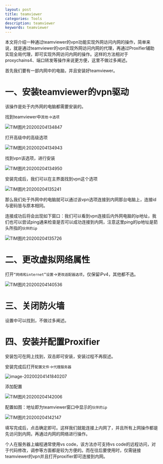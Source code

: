 ```yaml
---
layout: post
title: teamviewer
categories: Tools
description: teamviewer
keywords: teamviewer
---
```


本文将介绍一种通过teamviewer的vpn功能实现外网访问内网的操作，简单来说，就是通过teamviewer的vpn实现外网访问内网的代理，再通过Proxifier辅助实现全局代理，即可实现外网访问内网的操作。这样的方法相对于proxychains4、端口转发等操作来说更方便，这里不做过多阐述。

首先我们要有一部内网中的电脑，并且安装好teamviewer。

# 一、安装teamviewer的vpn驱动

该操作是处于内外网的电脑都需要安装的。

找到teamviewer中`其他`->`选项`

![TIM图片20200204134847](/images/posts/tools/TIM图片20200204134847.jpg)

打开高级中的高级选项

![TIM图片20200204134943](/images/posts/tools/TIM图片20200204134943.jpg)

找到vpn该选项，进行安装

![TIM图片20200204134950](/images/posts/tools/TIM图片20200204134950.jpg)

安装完成后，我们可以在主界面找到vpn这个选项

![TIM图片20200204135241](/images/posts/tools/TIM图片20200204135241.jpg)

那么我们处于外网中的电脑就可以通过该vpn选项连接到内网那台电脑上，连接id与密码皆与原本相同。

连接成功后将会出现如下窗口：我们可以看到vpn连接后内外网电脑的ip地址，我们也可以尝试ping通来检查是否可以成功连接到内网，注意这里ping的ip地址是箭头所指的`伙伴的ip`

![TIM图片20200204135726](/images/posts/tools/TIM图片20200204135726.jpg)

# 二、更改虚拟网络属性

打开`“网络和internet”设置`->`更改适配器选项`，仅保留iPv4，其他都不选。

![TIM图片20200204140536](/images/posts/tools/TIM图片20200204140536.jpg)

# 三、关闭防火墙

设置中可以找到，不做过多阐述。

# 四、安装并配置Proxifier

安装包可在网上找到，双击即可安装，安装过程不再叙述。

安装完成后打开`配置文件`->`代理服务器`

![image-20200204141840207](/images/posts/tools/image-20200204141840207.png)

添加配置

![TIM图片20200204142006](/images/posts/tools/TIM图片20200204142006.png)

配置如图：地址即为teamviewer窗口中显示的`伙伴的ip`

![TIM图片20200204142147](/images/posts/tools/TIM图片20200204142147.png)

填写完成后，点击确定即可。这样我们就能连接上内网了，并且所有上网操作都是先访问到内网，再通过内网的网络进行操作。

个人在服务器上编程通常使用vs code，该方法亦可支持vs code的远程访问，对于代码修改，调参等方面都是较为方便的。而在往后要使用时，仅需链接teamviewer的vpn并且打开proxifier即可连接到内网。